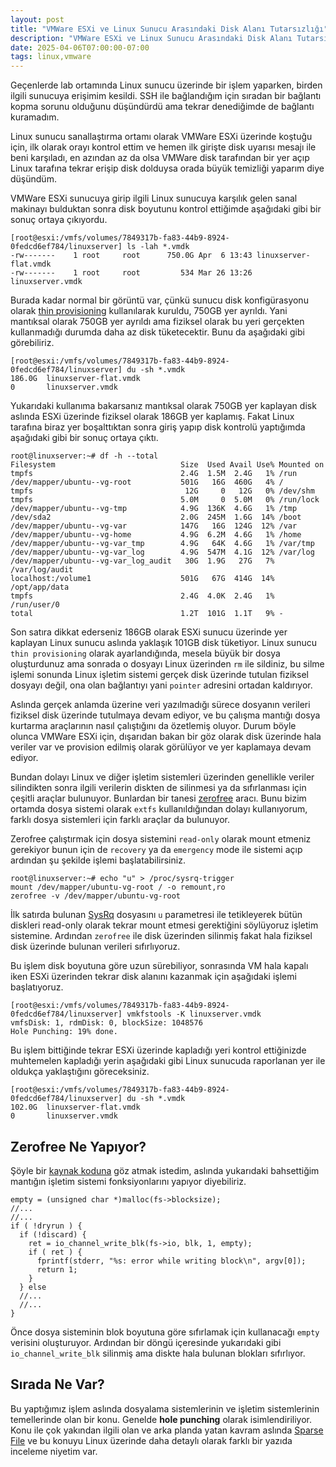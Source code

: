 ```yaml
---
layout: post
title: "VMWare ESXi ve Linux Sunucu Arasındaki Disk Alanı Tutarsızlığı"
description: "VMWare ESXi ve Linux Sunucu Arasındaki Disk Alanı Tutarsızlığı"
date: 2025-04-06T07:00:00-07:00
tags: linux,vmware
---
```

 
Geçenlerde lab ortamında Linux sunucu üzerinde bir işlem yaparken, birden ilgili sunucuya erişimim kesildi.
SSH ile bağlandığım için sıradan bir bağlantı kopma sorunu olduğunu düşündürdü ama tekrar denediğimde de bağlantı kuramadım.

Linux sunucu sanallaştırma ortamı olarak VMWare ESXi üzerinde koştuğu için, ilk olarak orayı kontrol ettim ve hemen ilk girişte disk uyarısı
mesajı ile beni karşıladı, en azından az da olsa VMWare disk tarafından bir yer açıp Linux tarafına tekrar erişip disk dolduysa orada büyük temizliği yaparım diye düşündüm.

VMWare ESXi sunucuya girip ilgili Linux sunucuya karşılık gelen sanal makinayı bulduktan sonra disk boyutunu kontrol ettiğimde aşağıdaki gibi bir sonuç ortaya çıkıyordu.

```
[root@esxi:/vmfs/volumes/7849317b-fa83-44b9-8924-0fedcd6ef784/linuxserver] ls -lah *.vmdk
-rw-------    1 root     root      750.0G Apr  6 13:43 linuxserver-flat.vmdk
-rw-------    1 root     root         534 Mar 26 13:26 linuxserver.vmdk
```

Burada kadar normal bir görüntü var, çünkü sunucu disk konfigürasyonu olarak [thin provisioning](https://en.wikipedia.org/wiki/Thin_provisioning) kullanılarak kuruldu, 750GB yer ayrıldı.
Yani mantıksal olarak 750GB yer ayrıldı ama fiziksel olarak bu yeri gerçekten kullanmadığı durumda daha az disk tüketecektir. Bunu da aşağıdaki gibi görebiliriz.

```
[root@esxi:/vmfs/volumes/7849317b-fa83-44b9-8924-0fedcd6ef784/linuxserver] du -sh *.vmdk
186.0G  linuxserver-flat.vmdk
0       linuxserver.vmdk
```

Yukarıdaki kullanıma bakarsanız mantıksal olarak 750GB yer kaplayan disk
aslında ESXi üzerinde fiziksel olarak 186GB yer kaplamış. Fakat Linux tarafına
biraz yer boşalttıktan sonra giriş yapıp disk kontrolü yaptığımda aşağıdaki
gibi bir sonuç ortaya çıktı.

```
root@linuxserver:~# df -h --total
Filesystem                            Size  Used Avail Use% Mounted on
tmpfs                                 2.4G  1.5M  2.4G   1% /run
/dev/mapper/ubuntu--vg-root           501G   16G  460G   4% /
tmpfs                                  12G     0   12G   0% /dev/shm
tmpfs                                 5.0M     0  5.0M   0% /run/lock
/dev/mapper/ubuntu--vg-tmp            4.9G  136K  4.6G   1% /tmp
/dev/sda2                             2.0G  245M  1.6G  14% /boot
/dev/mapper/ubuntu--vg-var            147G   16G  124G  12% /var
/dev/mapper/ubuntu--vg-home           4.9G  6.2M  4.6G   1% /home
/dev/mapper/ubuntu--vg-var_tmp        4.9G   64K  4.6G   1% /var/tmp
/dev/mapper/ubuntu--vg-var_log        4.9G  547M  4.1G  12% /var/log
/dev/mapper/ubuntu--vg-var_log_audit   30G  1.9G   27G   7% /var/log/audit
localhost:/volume1                    501G   67G  414G  14% /opt/app/data
tmpfs                                 2.4G  4.0K  2.4G   1% /run/user/0
total                                 1.2T  101G  1.1T   9% -
```

Son satıra dikkat ederseniz 186GB olarak ESXi sunucu üzerinde yer kaplayan Linux sunucu aslında yaklaşık 101GB disk tüketiyor. 
Linux sunucu `thin provisioning` olarak ayarlandığında, mesela büyük bir dosya oluşturdunuz ama sonrada o dosyayı Linux üzerinden `rm` ile sildiniz,
bu silme işlemi sonunda Linux işletim sistemi gerçek disk üzerinde tutulan fiziksel dosyayı değil, ona olan bağlantıyı yani `pointer` adresini ortadan kaldırıyor.

Aslında gerçek anlamda üzerine veri yazılmadığı sürece dosyanın verileri fiziksel disk üzerinde tutulmaya devam ediyor, ve bu çalışma mantığı dosya kurtarma araçlarının nasıl çalıştığını da özetlemiş oluyor. Durum böyle olunca VMWare ESXi için,
dışarıdan bakan bir göz olarak disk üzerinde hala veriler var ve provision edilmiş olarak görülüyor ve yer kaplamaya devam ediyor.

Bundan dolayı Linux ve diğer işletim sistemleri üzerinden genellikle veriler silindikten sonra ilgili verilerin diskten de silinmesi ya da sıfırlanması için
çeşitli araçlar bulunuyor. Bunlardan bir tanesi [zerofree](https://manpages.ubuntu.com/manpages/focal/man8/zerofree.8.html) aracı. Bunu bizim ortamda dosya sistemi olarak
`extfs` kullanıldığından dolayı kullanıyorum, farklı dosya sistemleri için farklı araçlar da bulunuyor.

Zerofree çalıştırmak için dosya sistemini `read-only` olarak mount etmeniz gerekiyor bunun için de `recovery` ya da `emergency` mode ile sistemi açıp ardından
şu şekilde işlemi başlatabilirsiniz.

```
root@linuxserver:~# echo "u" > /proc/sysrq-trigger
mount /dev/mapper/ubuntu-vg-root / -o remount,ro
zerofree -v /dev/mapper/ubuntu-vg-root
```

İlk satırda bulunan [SysRq](https://www.kernel.org/doc/html/v4.10/admin-guide/sysrq.html) dosyasını `u` parametresi ile tetikleyerek bütün diskleri read-only olarak tekrar mount etmesi gerektiğini söylüyoruz işletim sistemine.
Ardından `zerofree` ile disk üzerinden silinmiş fakat hala fiziksel disk üzerinde bulunan verileri sıfırlıyoruz. 

Bu işlem disk boyutuna göre uzun sürebiliyor, sonrasında VM hala kapalı iken ESXi üzerinden tekrar disk alanını kazanmak için aşağıdaki işlemi başlatıyoruz.

```
[root@esxi:/vmfs/volumes/7849317b-fa83-44b9-8924-0fedcd6ef784/linuxserver] vmkfstools -K linuxserver.vmdk
vmfsDisk: 1, rdmDisk: 0, blockSize: 1048576
Hole Punching: 19% done.
```

Bu işlem bittiğinde tekrar ESXi üzerinde kapladığı yeri kontrol ettiğinizde muhtemelen kapladığı yerin aşağıdaki gibi Linux sunucuda raporlanan yer ile oldukça yaklaştığını göreceksiniz.

```
[root@esxi:/vmfs/volumes/7849317b-fa83-44b9-8924-0fedcd6ef784/linuxserver] du -sh *.vmdk
102.0G  linuxserver-flat.vmdk
0       linuxserver.vmdk
```

## Zerofree Ne Yapıyor?

Şöyle bir [kaynak koduna](https://github.com/haggaie/zerofree/blob/master/zerofree.c) göz atmak istedim, aslında yukarıdaki bahsettiğim mantığın işletim sistemi fonksiyonlarını yapıyor diyebiliriz.

```
empty = (unsigned char *)malloc(fs->blocksize);
//...
//...
if ( !dryrun ) {
  if (!discard) {
    ret = io_channel_write_blk(fs->io, blk, 1, empty);
    if ( ret ) {
      fprintf(stderr, "%s: error while writing block\n", argv[0]);
      return 1;
    }
  } else 
  //...
  //...
}
```

Önce dosya sisteminin blok boyutuna göre sıfırlamak için kullanacağı `empty` verisini oluşturuyor. Ardından bir döngü içeresinde
yukarıdaki gibi `io_channel_write_blk` silinmiş ama diskte hala bulunan blokları sıfırlıyor.

## Sırada Ne Var?

Bu yaptığımız işlem aslında dosyalama sistemlerinin ve işletim sistemlerinin temellerinde olan bir konu. Genelde **hole punching** olarak isimlendiriliyor.
Konu ile çok yakından ilgili olan ve arka planda yatan kavram aslında [Sparse File](https://en.wikipedia.org/wiki/Sparse_file) ve bu konuyu Linux üzerinde daha detaylı olarak farklı bir yazıda inceleme niyetim var.

